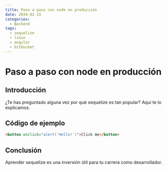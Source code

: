 ```yaml
---
title: Paso a paso con node en producción
date: 2034-02-15
categories:
  - Backend
tags:
  - sequelize
  - linux
  - angular
  - bitbucket
---
```


# Paso a paso con node en producción

## Introducción

¿Te has preguntado alguna vez por qué sequelize es tan popular? Aquí te lo explicamos.

## Código de ejemplo

```html
<button onclick="alert('Hello!')">Click me</button>
```

## Conclusión

Aprender sequelize es una inversión útil para tu carrera como desarrollador.
